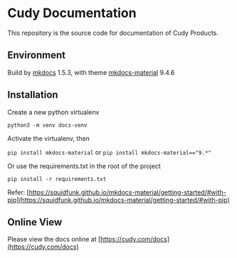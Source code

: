 # Cudy Documentation

This repository is the source code for documentation of Cudy Products.

## Environment 

Build by [mkdocs](https://www.mkdocs.org/) 1.5.3, with theme [mkdocs-material](https://squidfunk.github.io/mkdocs-material/) 9.4.6

## Installation

Create a new python virtualenv

`python3 -m venv docs-venv`

Activate the virtualenv, then

`pip install mkdocs-material` or `pip install mkdocs-material=="9.*" `

Or use the requirements.txt in the root of the project

`pip install -r requirements.txt`

Refer: [https://squidfunk.github.io/mkdocs-material/getting-started/#with-pip](https://squidfunk.github.io/mkdocs-material/getting-started/#with-pip)

## Online View

Please view the docs online at [https://cudy.com/docs](https://cudy.com/docs)
